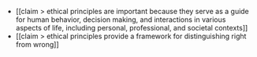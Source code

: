 - [[claim > ethical principles are important because they serve as a guide for human behavior, decision making, and interactions in various aspects of life, including personal, professional, and societal contexts]]
- [[claim > ethical principles provide a framework for distinguishing right from wrong]]